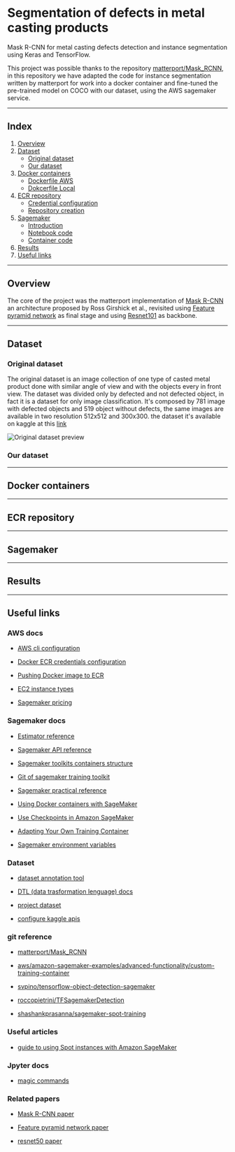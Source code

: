 # Segmentation of defects in metal casting products

Mask R-CNN for metal casting defects detection and instance segmentation using Keras and TensorFlow. 

This project was possible thanks to the repository [matterport/Mask_RCNN](https://github.com/matterport/Mask_RCNN), in this repository we have adapted the code for instance segmentation written by matterport for work into a docker container and fine-tuned the pre-trained model on COCO with our dataset, using the AWS sagemaker service.

- - -
## Index

1. [Overview](#overview)
1. [Dataset](#dataset)
    - [Original dataset](#original-dataset)
    - [Our dataset](#our-dataset)
1. [Docker containers](#docker-containers)
    - [Dockerfile AWS](#dockerfile-aws)
    - [Dokcerfile Local](#dockerfile-local)
1. [ECR repository](#ecr-repository)
    - [Credential configuration](#credential-configuration)
    - [Repository creation](#repository-creation)
1. [Sagemaker](#sagemaker)
    - [Introduction](#introduction)
    - [Notebook code](#notebook-code)
    - [Container code](#container-code)
1. [Results](#results)
1. [Useful links](#useful-links)

- - -

## Overview
The core of the project was the matterport implementation of [Mask R-CNN](https://arxiv.org/pdf/1703.06870.pdf) an architecture proposed by Ross Girshick et al., revisited using [Feature pyramid network](https://arxiv.org/pdf/1612.03144.pdf) as final stage and using [Resnet101](https://arxiv.org/pdf/1512.03385.pdf) as backbone.

- - -

## Dataset

### Original dataset
The original dataset is an image collection of one type of casted metal product done with similar angle of view and with the objects every in front view.
The dataset was divided only by defected and not defected object, in fact it is a dataset for only image classification.
It's composed by 781 image with defected objects and 519 object without defects, the same images are available in two resolution 512x512 and 300x300.
the dataset it's available on kaggle at this [link](https://www.kaggle.com/ravirajsinh45/real-life-industrial-dataset-of-casting-product)

![Original dataset preview](https://github.com/[username]/[reponame]/blob/[branch]/Original_dataset_preview.png?raw=true)

### Our dataset


- - -

## Docker containers

- - -

## ECR repository

- - -

## Sagemaker

- - -

## Results

- - -

## Useful links

### AWS docs

- [AWS cli configuration](https://docs.aws.amazon.com/cli/latest/userguide/cli-chap-configure.html)
  
- [Docker ECR credentials configuration](https://docs.aws.amazon.com/AmazonECR/latest/userguide/common-errors-docker.html)
  
- [Pushing Docker image to ECR](https://docs.aws.amazon.com/AmazonECR/latest/userguide/docker-push-ecr-image.html)

- [EC2 instance types](https://aws.amazon.com/it/ec2/instance-types/)

- [Sagemaker pricing](https://aws.amazon.com/sagemaker/pricing/)

### Sagemaker docs

- [Estimator reference](https://sagemaker.readthedocs.io/en/stable/api/training/estimators.html)

- [Sagemaker API reference](https://sagemaker.readthedocs.io/en/stable/api/training/estimators.html)

- [Sagemaker toolkits containers structure](https://docs.aws.amazon.com/sagemaker/latest/dg/amazon-sagemaker-toolkits.html)

- [Git of sagemaker training toolkit](https://github.com/aws/sagemaker-training-toolkit)

- [Sagemaker practical reference](https://sagemaker.readthedocs.io/en/stable/overview.html)

- [Using Docker containers with SageMaker](https://docs.aws.amazon.com/sagemaker/latest/dg/docker-containers.html)

- [Use Checkpoints in Amazon SageMaker](https://docs.aws.amazon.com/sagemaker/latest/dg/model-checkpoints.html)

- [Adapting Your Own Training Container](https://docs.aws.amazon.com/sagemaker/latest/dg/adapt-training-container.html)

- [Sagemaker environment variables](https://github.com/aws/sagemaker-training-toolkit/blob/master/ENVIRONMENT_VARIABLES.md)

### Dataset

- [dataset annotation tool](https://supervise.ly/)

- [DTL (data trasformation lenguage) docs](https://docs.supervise.ly/data-manipulation/index)

- [project dataset](https://www.kaggle.com/ravirajsinh45/real-life-industrial-dataset-of-casting-product)

- [configure kaggle apis](https://adityashrm21.github.io/Setting-Up-Kaggle/)

### git reference

- [matterport/Mask_RCNN](https://github.com/matterport/Mask_RCNN)

- [aws/amazon-sagemaker-examples/advanced-functionality/custom-training-container](https://github.com/aws/amazon-sagemaker-examples/tree/master/advanced_functionality/custom-training-containers/script-mode-container)

- [svpino/tensorflow-object-detection-sagemaker](https://github.com/svpino/tensorflow-object-detection-sagemaker)

- [roccopietrini/TFSagemakerDetection](https://github.com/roccopietrini/TFSagemakerDetection)

- [shashankprasanna/sagemaker-spot-training](https://github.com/shashankprasanna/sagemaker-spot-training)

### Useful articles

- [guide to using Spot instances with Amazon SageMaker](https://towardsdatascience.com/a-quick-guide-to-using-spot-instances-with-amazon-sagemaker-b9cfb3a44a68)

### Jpyter docs

- [magic commands](https://ipython.readthedocs.io/en/stable/interactive/magics.html#)

### Related papers

- [Mask R-CNN paper](https://arxiv.org/pdf/1703.06870.pdf)

- [Feature pyramid network paper](https://arxiv.org/pdf/1612.03144.pdf)

- [resnet50 paper](https://arxiv.org/pdf/1512.03385.pdf)
